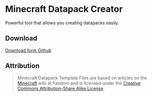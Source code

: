 ﻿# Minecraft Datapack Creator
Powerful tool that allows you creating datapacks easily.

## Download 
[Download form Github](https://github.com/aAndrzej-dev/Minecraft-Datapack-Creator/releases)

## Attribution
>Minecraft Datapack Template Files are based on articles on the [Minecraft](https://minecraft.fandom.com/wiki/Data_pack) wiki at Fandom and is licensed under the [Creative Commons Attribution-Share Alike License](https://creativecommons.org/licenses/by-sa/3.0/).